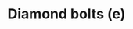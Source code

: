 ---
layout: item
title: Diamond bolts (e)
item-id: 9243
datatable: true
id: 9243
name: "Diamond bolts (e)"
members: true
lowalch: 84
highalch: 126
examine: "Enchanted Diamond tipped Adamantite Crossbow Bolts."
monsters:
  - id: 6504
    name: "Venenatis"
    members: true
    combat_level: 464
    wiki_url: "https://oldschool.runescape.wiki/w/Venenatis"
    drops:
      - quantity: "100"
        rarity: 0.0390625
    image: "https://oldschool.runescape.wiki/images/thumb/7/7f/Venenatis.png/290px-Venenatis.png?20540"
---